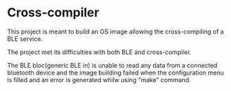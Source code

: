 # Cross-compiler

This project is meant to build an OS image allowing the cross-compiling of a BLE service.

The project met its difficulties with both BLE and cross-compiler.

The BLE bloc(generic BLE in) is unable to read any data from a connected bluetooth device and the image building failed when the configuration menu is filled and an error is generated whilw using "make" command. 
